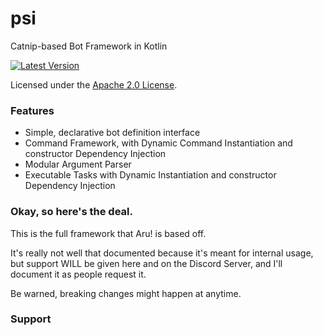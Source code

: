 # psi
Catnip-based Bot Framework in Kotlin

[![Latest Version](https://api.bintray.com/packages/notjustanna/aru/psi/images/download.svg)](https://bintray.com/notjustanna/aru/psi)

Licensed under the [Apache 2.0 License](https://github.com/notjustanna/andeclient/blob/master/LICENSE).

### Features

- Simple, declarative bot definition interface
- Command Framework, with Dynamic Command Instantiation and constructor Dependency Injection
- Modular Argument Parser
- Executable Tasks with Dynamic Instantiation and constructor Dependency Injection

### Okay, so here's the deal.

This is the full framework that Aru! is based off.

It's really not well that documented because it's meant for internal usage,
but support WILL be given here and on the Discord Server,
and I'll document it as people request it.

Be warned, breaking changes might happen at anytime.

### Support




